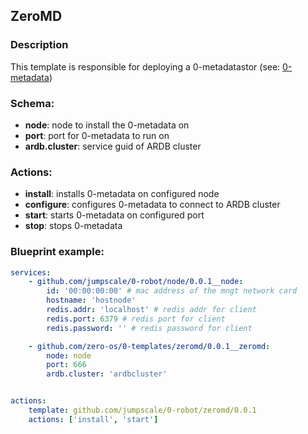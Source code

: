 ## ZeroMD
### Description

This template is responsible for deploying a 0-metadatastor (see: [0-metadata](https://github.com/zero-os/0-metadata))

### Schema:
 - **node**: node to install the 0-metadata on 
 - **port**: port for 0-metadata to run on
 - **ardb.cluster**: service guid of ARDB cluster

### Actions:
 - **install**: installs 0-metadata on configured node
 - **configure**: configures 0-metadata to connect to ARDB cluster
 - **start**: starts 0-metadata on configured port
 - **stop**: stops 0-metadata 

### Blueprint example:
```yaml
services:
    - github.com/jumpscale/0-robot/node/0.0.1__node:
        id: '00:00:00:00' # mac address of the mngt network card
        hostname: 'hostnode'
        redis.addr: 'localhost' # redis addr for client
        redis.port: 6379 # redis port for client
        redis.password: '' # redis password for client

    - github.com/zero-os/0-templates/zeromd/0.0.1__zeromd:
        node: node
        port: 666
        ardb.cluster: 'ardbcluster'


actions:
    template: github.com/jumpscale/0-robot/zeromd/0.0.1
    actions: ['install', 'start']
```
